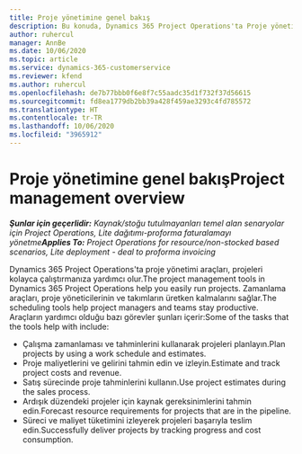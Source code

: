 ```yaml
---
title: Proje yönetimine genel bakış
description: Bu konuda, Dynamics 365 Project Operations'ta Proje yönetimi hakkında bilgiler sağlanmaktadır.
author: ruhercul
manager: AnnBe
ms.date: 10/06/2020
ms.topic: article
ms.service: dynamics-365-customerservice
ms.reviewer: kfend
ms.author: ruhercul
ms.openlocfilehash: de7b77bbb0f6e8f7c55aadc35d1f732f37d56615
ms.sourcegitcommit: fd8ea1779db2bb39a428f459ae3293c4fd785572
ms.translationtype: HT
ms.contentlocale: tr-TR
ms.lasthandoff: 10/06/2020
ms.locfileid: "3965912"
---
```

# <a name="project-management-overview"></a><span data-ttu-id="907e6-103">Proje yönetimine genel bakış</span><span class="sxs-lookup"><span data-stu-id="907e6-103">Project management overview</span></span>

<span data-ttu-id="907e6-104">_**Şunlar için geçerlidir:** Kaynak/stoğu tutulmayanları temel alan senaryolar için Project Operations, Lite dağıtımı-proforma faturalamayı yönetme_</span><span class="sxs-lookup"><span data-stu-id="907e6-104">_**Applies To:** Project Operations for resource/non-stocked based scenarios, Lite deployment - deal to proforma invoicing_</span></span>

<span data-ttu-id="907e6-105">Dynamics 365 Project Operations'ta proje yönetimi araçları, projeleri kolayca çalıştırmanıza yardımcı olur.</span><span class="sxs-lookup"><span data-stu-id="907e6-105">The project management tools in Dynamics 365 Project Operations help you easily run projects.</span></span> <span data-ttu-id="907e6-106">Zamanlama araçları, proje yöneticilerinin ve takımların üretken kalmalarını sağlar.</span><span class="sxs-lookup"><span data-stu-id="907e6-106">The scheduling tools help project managers and teams stay productive.</span></span> <span data-ttu-id="907e6-107">Araçların yardımcı olduğu bazı görevler şunları içerir:</span><span class="sxs-lookup"><span data-stu-id="907e6-107">Some of the tasks that the tools help with include:</span></span>

- <span data-ttu-id="907e6-108">Çalışma zamanlaması ve tahminlerini kullanarak projeleri planlayın.</span><span class="sxs-lookup"><span data-stu-id="907e6-108">Plan projects by using a work schedule and estimates.</span></span>
- <span data-ttu-id="907e6-109">Proje maliyetlerini ve gelirini tahmin edin ve izleyin.</span><span class="sxs-lookup"><span data-stu-id="907e6-109">Estimate and track project costs and revenue.</span></span>
- <span data-ttu-id="907e6-110">Satış sürecinde proje tahminlerini kullanın.</span><span class="sxs-lookup"><span data-stu-id="907e6-110">Use project estimates during the sales process.</span></span>
- <span data-ttu-id="907e6-111">Ardışık düzendeki projeler için kaynak gereksinimlerini tahmin edin.</span><span class="sxs-lookup"><span data-stu-id="907e6-111">Forecast resource requirements for projects that are in the pipeline.</span></span>
- <span data-ttu-id="907e6-112">Süreci ve maliyet tüketimini izleyerek projeleri başarıyla teslim edin.</span><span class="sxs-lookup"><span data-stu-id="907e6-112">Successfully deliver projects by tracking progress and cost consumption.</span></span>
